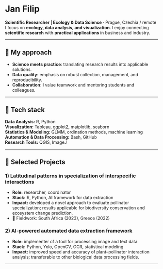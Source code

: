 # Jan Filip

**Scientific Researcher | Ecology & Data Science** · Prague, Czechia / remote\
I focus on **ecology, data analysis, and visualization**. I enjoy connecting **scientific research** with **practical applications** in business and industry.





---

## 🧭 My approach

- **Science meets practice**: translating research results into applicable solutions.
- **Data quality**:           emphasis on robust collection, management, and reproducibility.
- **Collaboration**:          I value teamwork and mentoring students and colleagues.

---

## 🧰 Tech stack

**Data Analysis:** R, Python\
**Visualization:** Tableau, ggplot2, matplotlib, seaborn\
**Statistics & Modeling:** GLMM, ordination methods, machine learning\
**Automation & Data Processing:** Bash, GitHub \
**Research Tools:** QGIS, ImageJ

---

## 🌟 Selected Projects

### 1) Latitudinal patterns in specialization of interspecific interactions

- **Role:** researcher, coordinator
- **Stack:** R, Python, AI framework for data extraction
- **Impact:** developed a novel approach to evaluate pollinator specialization; results applicable for biodiversity conservation and ecosystem change prediction.
- 📍 Fieldwork: South Africa (2023), Greece (2022)

### 2) AI‑powered automated data extraction framework

- **Role:** implementer of a tool for processing image and text data
- **Stack:** Python, Yolo, OpenCV, OCR, statistical modeling
- **Impact:** improved speed and accuracy of plant–pollinator interaction analysis; transferable to other biological data processing fields.

---

